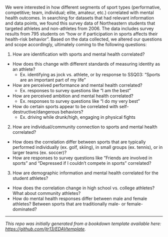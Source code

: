 We were interested in how different segments of sport types (performative, competitive; team, individual; elite, amateur, etc.) correlated with mental health outcomes. In searching for datasets that had relevant information and data points, we found this survey data of Northeastern students that targeted athletes and non-athletes from 2006. The data includes survey results from 795 students on “how or if participation in sports affects their health-risk behavior”. Based on the data collected, we altered our questions and scope accordingly, ultimately coming to the following questions:

1. How are identification with sports and mental health correlated?

* How does this change with different standards of measuring identity as an athlete?
  * Ex. identifying as jock vs. athlete, or by response to SSQ03: “Sports are an important part of my life”
* How are perceived performance and mental health correlated?
  * Ex. responses to survey questions like “I am the best”
* How are perceived ambition and mental health correlated?
  * Ex. responses to survey questions like “I do my very best”
* How do certain sports appear to be correlated with self-destructive/dangerous behaviors?
  * Ex. driving while drunk/high, engaging in physical fights

2. How are individual/community connection to sports and mental health correlated?

* How does the correlation differ between sports that are typically performed individually (ex. golf, skiing), in small groups (ex. tennis), or in larger teams (ex. soccer)?
* How are responses to survey questions like “Friends are involved in sports” and “Depressed if I couldn’t compete in sports” correlated?

3. How are demographic information and mental health correlated for the student athletes?

* How does the correlation change in high school vs. college athletes? What about community athletes?
* How do mental health responses differ between male and female athletes? Between sports that are traditionally male- or female-dominated?

----

*This repo was initially generated from a bookdown template available here: https://github.com/jtr13/EDAVtemplate.*	




